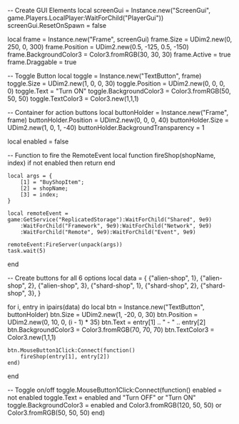 -- Create GUI Elements
local screenGui = Instance.new("ScreenGui", game.Players.LocalPlayer:WaitForChild("PlayerGui"))
screenGui.ResetOnSpawn = false

local frame = Instance.new("Frame", screenGui)
frame.Size = UDim2.new(0, 250, 0, 300)
frame.Position = UDim2.new(0.5, -125, 0.5, -150)
frame.BackgroundColor3 = Color3.fromRGB(30, 30, 30)
frame.Active = true
frame.Draggable = true

-- Toggle Button
local toggle = Instance.new("TextButton", frame)
toggle.Size = UDim2.new(1, 0, 0, 30)
toggle.Position = UDim2.new(0, 0, 0, 0)
toggle.Text = "Turn ON"
toggle.BackgroundColor3 = Color3.fromRGB(50, 50, 50)
toggle.TextColor3 = Color3.new(1,1,1)

-- Container for action buttons
local buttonHolder = Instance.new("Frame", frame)
buttonHolder.Position = UDim2.new(0, 0, 0, 40)
buttonHolder.Size = UDim2.new(1, 0, 1, -40)
buttonHolder.BackgroundTransparency = 1

local enabled = false

-- Function to fire the RemoteEvent
local function fireShop(shopName, index)
    if not enabled then return end

    local args = {
        [1] = "BuyShopItem";
        [2] = shopName;
        [3] = index;
    }

    local remoteEvent = game:GetService("ReplicatedStorage"):WaitForChild("Shared", 9e9)
        :WaitForChild("Framework", 9e9):WaitForChild("Network", 9e9)
        :WaitForChild("Remote", 9e9):WaitForChild("Event", 9e9)

    remoteEvent:FireServer(unpack(args))
    task.wait(5)
end

-- Create buttons for all 6 options
local data = {
    {"alien-shop", 1},
    {"alien-shop", 2},
    {"alien-shop", 3},
    {"shard-shop", 1},
    {"shard-shop", 2},
    {"shard-shop", 3},
}

for i, entry in ipairs(data) do
    local btn = Instance.new("TextButton", buttonHolder)
    btn.Size = UDim2.new(1, -20, 0, 30)
    btn.Position = UDim2.new(0, 10, 0, (i - 1) * 35)
    btn.Text = entry[1] .. " - " .. entry[2]
    btn.BackgroundColor3 = Color3.fromRGB(70, 70, 70)
    btn.TextColor3 = Color3.new(1,1,1)

    btn.MouseButton1Click:Connect(function()
        fireShop(entry[1], entry[2])
    end)
end

-- Toggle on/off
toggle.MouseButton1Click:Connect(function()
    enabled = not enabled
    toggle.Text = enabled and "Turn OFF" or "Turn ON"
    toggle.BackgroundColor3 = enabled and Color3.fromRGB(120, 50, 50) or Color3.fromRGB(50, 50, 50)
end)